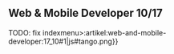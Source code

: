 ## Web & Mobile Developer 10/17
TODO: fix indexmenu>:artikel:web-and-mobile-developer:17_10#1|js#tango.png}}
